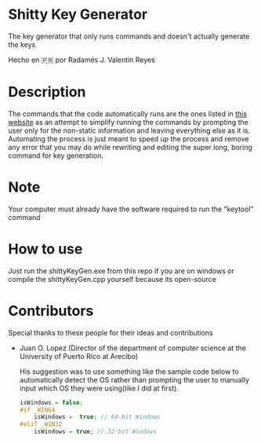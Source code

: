 # Shitty Key Generator

The key generator that only runs commands and doesn't actually generate the keys

Hecho en 🇵🇷 por Radamés J. Valentín Reyes

# Description

The commands that the code automatically runs are the ones listed in [this website](https://flutter.dev/docs/deployment/android#signing-the-app) as an attempt to simplify running the commands by prompting the user only for the non-static information and leaving everything else as it is. Automating the process is just meant to speed up the process and remove any error that you may do while rewriting and editing the super long, boring command for key generation.

# Note

Your computer must already have the software required to run the "keytool" command

 # How to use

Just run the shittyKeyGen.exe from this repo if you are on windows or compile the shittyKeyGen.cpp yourself because its open-source

# Contributors

Special thanks to these people for their ideas and contributions

- Juan O. Lopez (Director of the department of computer science at the University of Puerto Rico at Arecibo)

  His suggestion was to use something like the sample code below to automatically detect the OS rather than prompting the user to manually input which OS they were using(like I did at first).

  ~~~c++
  isWindows = false;
  #if _WIN64
      isWindows =  true; // 64-bit Windows
  #elif _WIN32
      isWindows = true; // 32-bit Windows
  ~~~

  